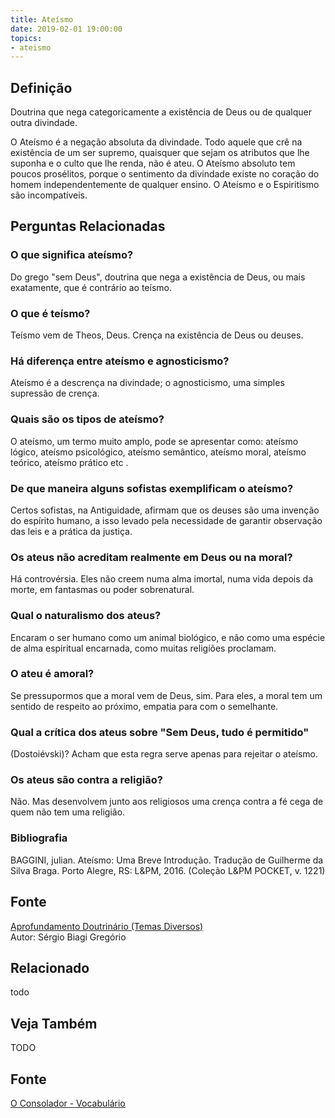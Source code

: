 ```yaml
---
title: Ateísmo
date: 2019-02-01 19:00:00
topics:
- ateismo
---
```


## Definição
Doutrina que nega categoricamente a existência de Deus ou de qualquer outra divindade.
 
O Ateísmo é a negação absoluta da divindade. Todo aquele que crê na existência
de um ser supremo, quaisquer que sejam os atributos que lhe suponha e o culto
que lhe renda, não é ateu. O Ateísmo absoluto tem poucos prosélitos, porque o
sentimento da divindade existe no coração do homem independentemente de qualquer
ensino. O Ateísmo e o Espiritismo são incompatíveis.


## Perguntas Relacionadas

### O que significa ateísmo?
Do grego "sem Deus", doutrina que nega a existência de Deus, ou mais
exatamente, que é contrário ao teísmo.

### O que é teísmo?
Teísmo vem de Theos, Deus. Crença na existência de Deus ou deuses.

### Há diferença entre ateísmo e agnosticismo?
Ateísmo é a descrença na divindade; o agnosticismo, uma simples
supressão de crença.

### Quais são os tipos de ateísmo?
O ateísmo, um termo muito amplo, pode se apresentar como: ateísmo
lógico, ateísmo psicológico, ateísmo semântico, ateísmo moral, ateísmo
teórico, ateísmo prático etc .

### De que maneira alguns sofistas exemplificam o ateísmo?
Certos sofistas, na Antiguidade, afirmam que os deuses são uma invenção
do espírito humano, a isso levado pela necessidade de garantir
observação das leis e a prática da justiça.

### Os ateus não acreditam realmente em Deus ou na moral?
Há controvérsia. Eles não creem numa alma imortal, numa vida depois da
morte, em fantasmas ou poder sobrenatural.

### Qual o naturalismo dos ateus?
Encaram o ser humano como um animal biológico, e não como uma espécie de
alma espiritual encarnada, como muitas religiões proclamam.

### O ateu é amoral?
Se pressupormos que a moral vem de Deus, sim. Para eles, a moral tem um
sentido de respeito ao próximo, empatia para com o semelhante.

### Qual a crítica dos ateus sobre "Sem Deus, tudo é permitido"
(Dostoiévski)?
Acham que esta regra serve apenas para rejeitar o ateísmo.

### Os ateus são contra a religião?
Não. Mas desenvolvem junto aos religiosos uma crença contra a fé cega de
quem não tem uma religião.


### Bibliografia
BAGGINI, julian. Ateísmo: Uma Breve Introdução. Tradução de Guilherme
da Silva Braga. Porto Alegre, RS: L&PM, 2016. (Coleção L&PM POCKET, v.
1221)

## Fonte
[Aprofundamento Doutrinário (Temas Diversos)](https://sites.google.com/view/aprofundamentodoutrinario/ateísmo)  
Autor: Sérgio Biagi Gregório



## Relacionado
todo

## Veja Também
TODO

## Fonte
[O Consolador - Vocabulário](http://www.oconsolador.com.br/linkfixo/vocabulario/principal.html)
